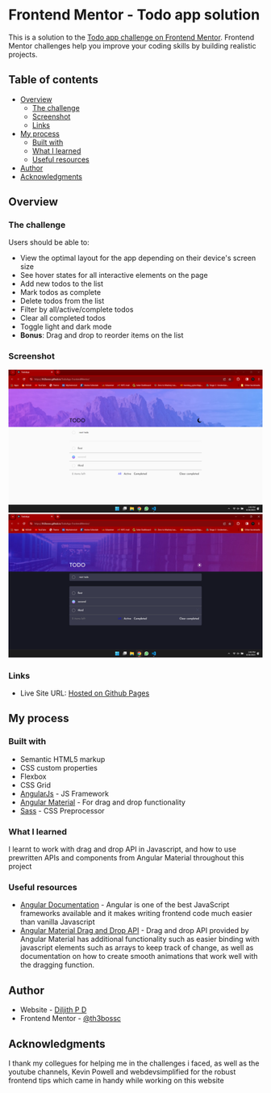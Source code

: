 # Frontend Mentor - Todo app solution

This is a solution to the [Todo app challenge on Frontend Mentor](https://www.frontendmentor.io/challenges/todo-app-Su1_KokOW). Frontend Mentor challenges help you improve your coding skills by building realistic projects. 

## Table of contents

- [Overview](#overview)
  - [The challenge](#the-challenge)
  - [Screenshot](#screenshot)
  - [Links](#links)
- [My process](#my-process)
  - [Built with](#built-with)
  - [What I learned](#what-i-learned)
  - [Useful resources](#useful-resources)
- [Author](#author)
- [Acknowledgments](#acknowledgments)


## Overview

### The challenge

Users should be able to:

- View the optimal layout for the app depending on their device's screen size
- See hover states for all interactive elements on the page
- Add new todos to the list
- Mark todos as complete
- Delete todos from the list
- Filter by all/active/complete todos
- Clear all completed todos
- Toggle light and dark mode
- **Bonus**: Drag and drop to reorder items on the list

### Screenshot

![](./screenshot-light.png)
![](./screenshot-dark.png)

### Links

- Live Site URL: [Hosted on Github Pages](https://th3bossc.github.io/TodoApp-FrontendMentor/)

## My process

### Built with

- Semantic HTML5 markup
- CSS custom properties
- Flexbox
- CSS Grid
- [AngularJs](https://angular.io/) - JS Framework
- [Angular Material](https://material.angular.io/) - For drag and drop functionality
- [Sass](https://sass-lang.com/) - CSS Preprocessor


### What I learned

I learnt to work with drag and drop API in Javascript, and how to use prewritten APIs and components from Angular Material throughout this project


### Useful resources

- [Angular Documentation](https://angular.io/) - Angular is one of the best JavaScript frameworks available and it makes writing frontend code much easier than vanilla Javascript
- [Angular Material Drag and Drop API](https://material.angular.io/cdk/drag-drop/overview) - Drag and drop API provided by Angular Material has additional functionality such as easier binding with javascript elements such as arrays to keep track of change, as well as documentation on how to create smooth animations that work well with the dragging function.

## Author

- Website - [Diljith P D](https://th3bossc.github.io/Portfolio/)
- Frontend Mentor - [@th3bossc](https://www.frontendmentor.io/profile/th3bossc)

## Acknowledgments

I thank my collegues for helping me in the challenges i faced, as well as the youtube channels, Kevin Powell and webdevsimplified for the robust frontend tips which came in handy while working on this website